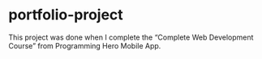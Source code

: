 # portfolio-project

This project was done when I complete the “Complete Web Development Course” from Programming Hero Mobile App.
